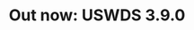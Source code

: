 ---
title: "Out now: USWDS 3.9.0"
tags:
- USWDS release
category: About
custom_url: https://github.com/uswds/uswds/releases/tag/v3.9.0
---